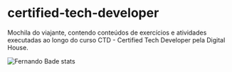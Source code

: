 # certified-tech-developer
Mochila do viajante, contendo conteúdos de exercícios e atividades executadas ao longo do curso CTD - Certified Tech Developer pela Digital House.

![Fernando Bade stats](https://github-readme-stats.vercel.app/api?username=FernandoBade&show_icons=true&theme=dracula&show_owner) 

